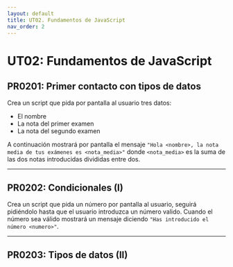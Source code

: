 ```yaml
---
layout: default
title: UT02. Fundamentos de JavaScript
nav_order: 2
---
```


# UT02: Fundamentos de JavaScript


## PR0201: Primer contacto con tipos de datos

Crea un script que pida por pantalla al usuario tres datos:

- El nombre
- La nota del primer examen 
- La nota del segundo examen 

A continuación mostrará por pantalla el mensaje `"Hola <nombre>, la nota media de tus exámenes es <nota_media>"` donde `<nota_media>` es la suma de las dos notas introducidas divididas entre dos.

---

## PR0202: Condicionales (I)

Crea un script que pida un número por pantalla al usuario, seguirá pidiéndolo hasta que el usuario introduzca un número valido. Cuando el número sea válido mostrará un mensaje diciendo `"Has introducido el número <numero>"`.

---

## PR0203: Tipos de datos (II)




